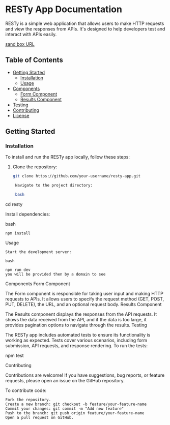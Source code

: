 
# RESTy App Documentation

RESTy is a simple web application that allows users to make HTTP requests and view the responses from APIs. It's designed to help developers test and interact with APIs easily.

[sand box URL](https://5rxtnj-5173.csb.app/)



## Table of Contents

- [Getting Started](#getting-started)
  - [Installation](#installation)
  - [Usage](#usage)
- [Components](#components)
  - [Form Component](#form-component)
  - [Results Component](#results-component)
- [Testing](#testing)
- [Contributing](#contributing)
- [License](#license)

## Getting Started

### Installation

To install and run the RESTy app locally, follow these steps:

1. Clone the repository:

   ```bash
   git clone https://github.com/your-username/resty-app.git

    Navigate to the project directory:

    bash

cd resty

Install dependencies:

bash

    npm install

Usage

    Start the development server:

    bash

    npm run dev
    you will be provided then by a domain to see

    

Components
Form Component

The Form component is responsible for taking user input and making HTTP requests to APIs. It allows users to specify the request method (GET, POST, PUT, DELETE), the URL, and an optional request body.
Results Component

The Results component displays the responses from the API requests. It shows the data received from the API, and if the data is too large, it provides pagination options to navigate through the results.
Testing

The RESTy app includes automated tests to ensure its functionality is working as expected. Tests cover various scenarios, including form submission, API requests, and response rendering. To run the tests:



npm test

Contributing

Contributions are welcome! If you have suggestions, bug reports, or feature requests, please open an issue on the GitHub repository.

To contribute code:

    Fork the repository.
    Create a new branch: git checkout -b feature/your-feature-name
    Commit your changes: git commit -m "Add new feature"
    Push to the branch: git push origin feature/your-feature-name
    Open a pull request on GitHub.





